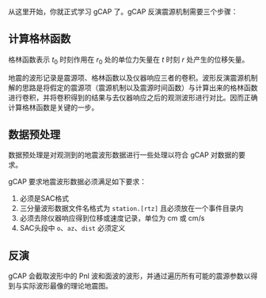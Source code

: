 从这里开始，你就正式学习 gCAP 了。gCAP 反演震源机制需要三个步骤：

## 计算格林函数

格林函数表示 $t_0$ 时刻作用在 $r_0$ 处的单位力矢量在 $t$ 时刻 $r$ 处产生的位移矢量。

地震的波形记录是震源项、格林函数以及仪器响应三者的卷积。波形反演震源机制解的思路是将假定的震源项（震源机制以及震源时间函数）与计算出来的格林函数进行卷积，并将卷积得到的结果与去仪器响应之后的观测波形进行对比。因而正确计算格林函数是关键的一步。

## 数据预处理

数据预处理是对观测到的地震波形数据进行一些处理以符合 gCAP 对数据的要求。

gCAP 要求地震波形数据必须满足如下要求：

1. 必须是SAC格式
2. 三分量波形数据文件名格式为 `station.[rtz]` 且必须放在一个事件目录内
3. 必须去除仪器响应得到位移或速度记录，单位为 cm 或 cm/s
4. SAC头段中 `o`、`az`、`dist` 必须定义

## 反演

gCAP 会截取波形中的 Pnl 波和面波的波形，并通过遍历所有可能的震源参数以得到与实际波形最像的理论地震图。
